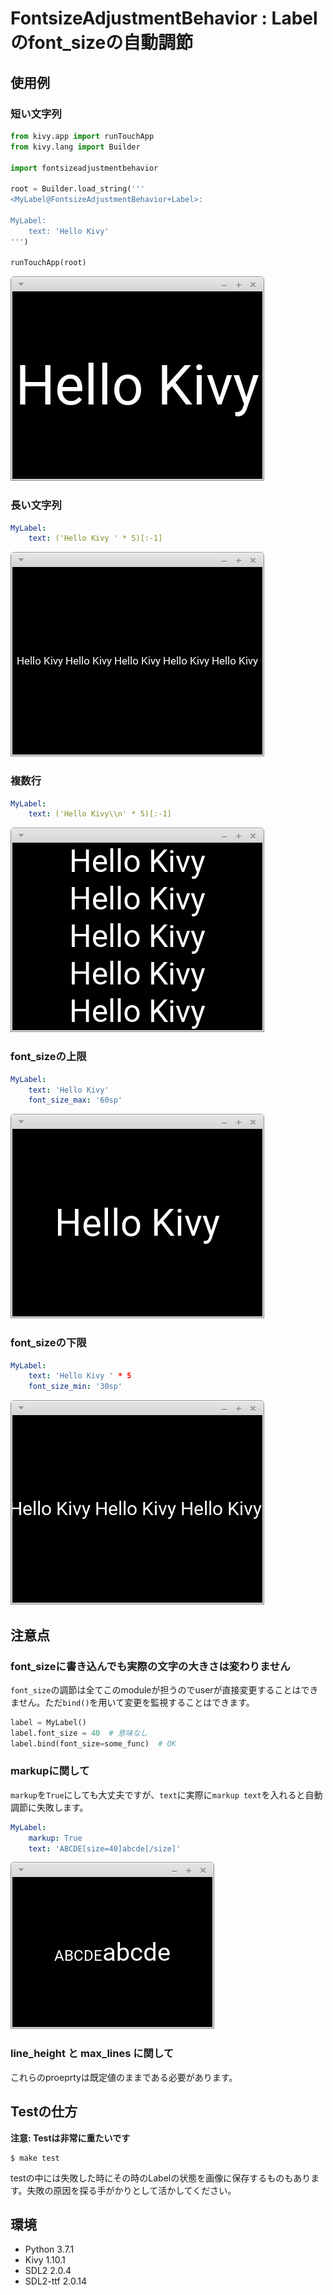 # FontsizeAdjustmentBehavior : Labelのfont\_sizeの自動調節

## 使用例

### 短い文字列

```python
from kivy.app import runTouchApp
from kivy.lang import Builder

import fontsizeadjustmentbehavior

root = Builder.load_string('''
<MyLabel@FontsizeAdjustmentBehavior+Label>:

MyLabel:
    text: 'Hello Kivy'
''')

runTouchApp(root)
```

![](screenshot/short_text.png)

### 長い文字列

```yaml
MyLabel:
    text: ('Hello Kivy ' * 5)[:-1]
```

![](screenshot/long_text.png)

### 複数行

```yaml
MyLabel:
    text: ('Hello Kivy\\n' * 5)[:-1]
```

![](screenshot/multiline.png)

### font\_sizeの上限

```yaml
MyLabel:
    text: 'Hello Kivy'
    font_size_max: '60sp'
```

![](screenshot/font_size_max.png)

### font\_sizeの下限

```yaml
MyLabel:
    text: 'Hello Kivy ' * 5
    font_size_min: '30sp'
```

![](screenshot/font_size_min.png)

## 注意点

### font\_sizeに書き込んでも実際の文字の大きさは変わりません

`font_size`の調節は全てこのmoduleが担うのでuserが直接変更することはできません。ただ`bind()`を用いて変更を監視することはできます。

```python
label = MyLabel()
label.font_size = 40  # 意味なし
label.bind(font_size=some_func)  # OK
```

### markupに関して

`markup`を`True`にしても大丈夫ですが、`text`に実際に`markup text`を入れると自動調節に失敗します。

```yaml
MyLabel:
    markup: True
    text: 'ABCDE[size=40]abcde[/size]'
```

![](screenshot/failure_markup.png)

### line\_height と max\_lines に関して

これらのproeprtyは既定値のままである必要があります。

## Testの仕方

**注意: Testは非常に重たいです**

```
$ make test
```

testの中には失敗した時にその時のLabelの状態を画像に保存するものもあります。失敗の原因を探る手がかりとして活かしてください。

## 環境

- Python 3.7.1
- Kivy 1.10.1
- SDL2 2.0.4
- SDL2-ttf 2.0.14
